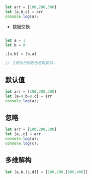 ```js
let arr = [100,200,300]
let [a,b,c] = arr
console.log(a);
```

- 数据交换

```js

let a = 1
let b = 0

;[a,b] = [b,a]

// 立即执行函数也是需要加；
```

## 默认值
```js
let arr = [100,200,300]
let [a=0,b=0,c] = arr
console.log(a);
```

## 忽略

```js
let arr = [100,200,300]
let [a,,c] = arr
console.log(a);
console.log(c);
```
## 多维解构

```js
let [a,b,[c,d]] = [100,200,[300,400]]

```